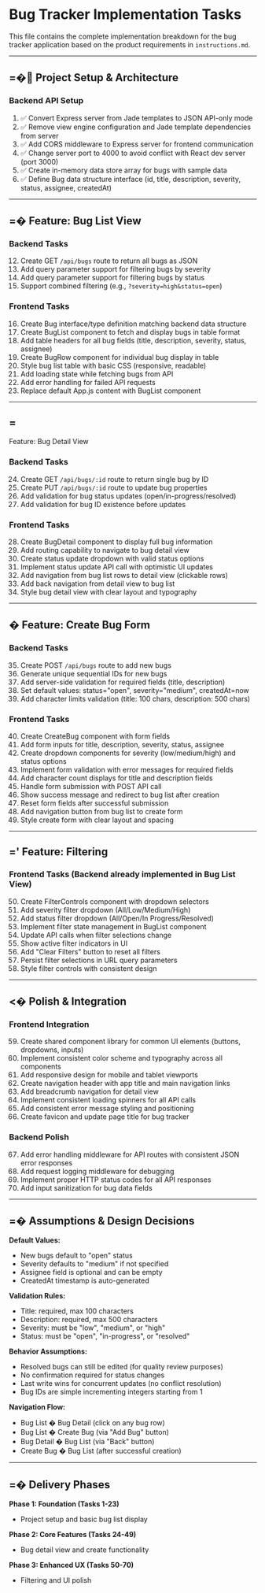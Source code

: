 # Bug Tracker Implementation Tasks

This file contains the complete implementation breakdown for the bug tracker application based on the product requirements in `instructions.md`.

---

## =� Project Setup & Architecture

### Backend API Setup
1. ✅ Convert Express server from Jade templates to JSON API-only mode
2. ✅ Remove view engine configuration and Jade template dependencies from server
3. ✅ Add CORS middleware to Express server for frontend communication
4. ✅ Change server port to 4000 to avoid conflict with React dev server (port 3000)
5. ✅ Create in-memory data store array for bugs with sample data
6. ✅ Define Bug data structure interface (id, title, description, severity, status, assignee, createdAt)

---

## =� Feature: Bug List View

### Backend Tasks
12. Create GET `/api/bugs` route to return all bugs as JSON
13. Add query parameter support for filtering bugs by severity
14. Add query parameter support for filtering bugs by status
15. Support combined filtering (e.g., `?severity=high&status=open`)

### Frontend Tasks
16. Create Bug interface/type definition matching backend data structure
17. Create BugList component to fetch and display bugs in table format
18. Add table headers for all bug fields (title, description, severity, status, assignee)
19. Create BugRow component for individual bug display in table
20. Style bug list table with basic CSS (responsive, readable)
21. Add loading state while fetching bugs from API
22. Add error handling for failed API requests
23. Replace default App.js content with BugList component

---

## =
 Feature: Bug Detail View

### Backend Tasks
24. Create GET `/api/bugs/:id` route to return single bug by ID
25. Create PUT `/api/bugs/:id` route to update bug properties
26. Add validation for bug status updates (open/in-progress/resolved)
27. Add validation for bug ID existence before updates

### Frontend Tasks
28. Create BugDetail component to display full bug information
29. Add routing capability to navigate to bug detail view
30. Create status update dropdown with valid status options
31. Implement status update API call with optimistic UI updates
32. Add navigation from bug list rows to detail view (clickable rows)
33. Add back navigation from detail view to bug list
34. Style bug detail view with clear layout and typography

---

## � Feature: Create Bug Form

### Backend Tasks
35. Create POST `/api/bugs` route to add new bugs
36. Generate unique sequential IDs for new bugs
37. Add server-side validation for required fields (title, description)
38. Set default values: status="open", severity="medium", createdAt=now
39. Add character limits validation (title: 100 chars, description: 500 chars)

### Frontend Tasks
40. Create CreateBug component with form fields
41. Add form inputs for title, description, severity, status, assignee
42. Create dropdown components for severity (low/medium/high) and status options
43. Implement form validation with error messages for required fields
44. Add character count displays for title and description fields
45. Handle form submission with POST API call
46. Show success message and redirect to bug list after creation
47. Reset form fields after successful submission
48. Add navigation button from bug list to create form
49. Style create form with clear layout and spacing

---

## =' Feature: Filtering

### Frontend Tasks (Backend already implemented in Bug List View)
50. Create FilterControls component with dropdown selectors
51. Add severity filter dropdown (All/Low/Medium/High)
52. Add status filter dropdown (All/Open/In Progress/Resolved)
53. Implement filter state management in BugList component
54. Update API calls when filter selections change
55. Show active filter indicators in UI
56. Add "Clear Filters" button to reset all filters
57. Persist filter selections in URL query parameters
58. Style filter controls with consistent design

---

## <� Polish & Integration

### Frontend Integration
59. Create shared component library for common UI elements (buttons, dropdowns, inputs)
60. Implement consistent color scheme and typography across all components
61. Add responsive design for mobile and tablet viewports
62. Create navigation header with app title and main navigation links
63. Add breadcrumb navigation for detail view
64. Implement consistent loading spinners for all API calls
65. Add consistent error message styling and positioning
66. Create favicon and update page title for bug tracker

### Backend Polish
67. Add error handling middleware for API routes with consistent JSON error responses
68. Add request logging middleware for debugging
69. Implement proper HTTP status codes for all API responses
70. Add input sanitization for bug data fields

---

## =� Assumptions & Design Decisions

**Default Values:**
- New bugs default to "open" status
- Severity defaults to "medium" if not specified
- Assignee field is optional and can be empty
- CreatedAt timestamp is auto-generated

**Validation Rules:**
- Title: required, max 100 characters
- Description: required, max 500 characters
- Severity: must be "low", "medium", or "high"
- Status: must be "open", "in-progress", or "resolved"

**Behavior Assumptions:**
- Resolved bugs can still be edited (for quality review purposes)
- No confirmation required for status changes
- Last write wins for concurrent updates (no conflict resolution)
- Bug IDs are simple incrementing integers starting from 1

**Navigation Flow:**
- Bug List � Bug Detail (click on any bug row)
- Bug List � Create Bug (via "Add Bug" button)
- Bug Detail � Bug List (via "Back" button)
- Create Bug � Bug List (after successful creation)

---

## =� Delivery Phases

**Phase 1: Foundation (Tasks 1-23)**
- Project setup and basic bug list display

**Phase 2: Core Features (Tasks 24-49)**
- Bug detail view and create functionality

**Phase 3: Enhanced UX (Tasks 50-70)**
- Filtering and UI polish